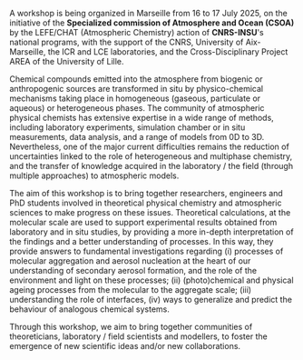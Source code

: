 
<html>

<style type="text/css">
.page-header {
  color: white;
  text-align: center;
  background-color: white;
  background-image: url("./images/atmoheader.png");
  background-repeat: no-repeat;
  background-size: cover;
  margin: 0 auto;
}
</style>
<body>
<p>A workshop is being organized in Marseille from 16 to 17 July 2025, on the initiative of the <b>Specialized commission of Atmosphere and Ocean (CSOA)</b> by the LEFE/CHAT (Atmospheric Chemistry) action of <b>CNRS-INSU</b>'s national programs, with the support of the CNRS, University of Aix-Marseille, the ICR and LCE laboratories, and the Cross-Disciplinary Project AREA of the University of Lille.</p>
  
<p>Chemical compounds emitted into the atmosphere from biogenic or anthropogenic sources are transformed in situ by physico-chemical mechanisms taking place in homogeneous (gaseous, particulate or aqueous) or heterogeneous phases. The community of atmospheric physical chemists has extensive expertise in a wide range of methods, including laboratory experiments, simulation chamber or in situ measurements, data analysis, and a range of models from 0D to 3D.  Nevertheless, one of the major current difficulties remains the reduction of uncertainties linked to the role of heterogeneous and multiphase chemistry, and the transfer of knowledge acquired in the laboratory / the field (through multiple approaches) to atmospheric models.</p>

<p>The aim of this workshop is to bring together researchers, engineers and PhD students involved in theoretical physical chemistry and atmospheric sciences to make progress on these issues. Theoretical calculations, at the molecular scale are used to support experimental results obtained from laboratory and in situ studies, by providing a more in-depth interpretation of the findings and a better understanding of processes. In this way, they provide answers to fundamental investigations regarding (i) processes of molecular aggregation and aerosol nucleation at the heart of our understanding of secondary aerosol formation, and the role of the environment and light on these processes; (ii)  (photo)chemical and physical ageing processes from the molecular to the aggregate scale; (iii) understanding the role of interfaces, (iv) ways to generalize and predict the behaviour of analogous chemical systems.</p>

<p>Through this workshop, we aim to bring together communities of theoreticians, laboratory / field scientists and modellers, to foster the emergence of new scientific ideas and/or new collaborations.</p> 
</body>
</html>
